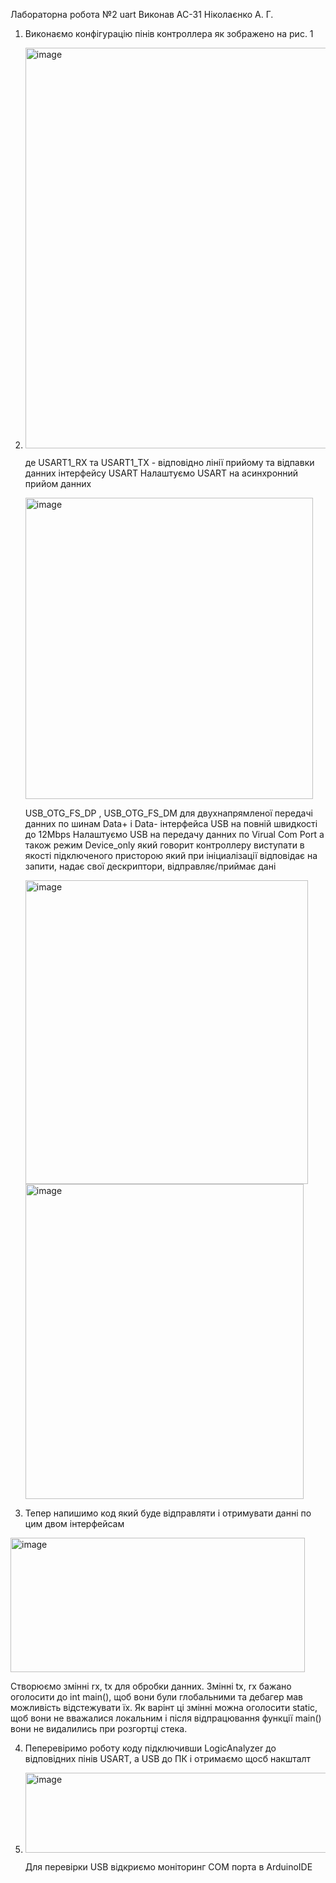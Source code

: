 Лабораторна робота №2 uart
Виконав АС-31 Ніколаєнко А. Г.

1)  Виконаємо конфігурацію пінів контроллера як зображено на рис. 1
2)  
   <img width="760" height="641" alt="image" src="https://github.com/user-attachments/assets/58d6ede1-0ee7-4ec1-ab0d-5a574859da89" />
   
   де USART1_RX та USART1_TX - відповідно лінії прийому та відпавки данних інтерфейсу USART 
   Налаштуємо USART на асинхронний прийом данних 
   
   <img width="460" height="482" alt="image" src="https://github.com/user-attachments/assets/c9bdd418-72dc-4d8e-b10b-66dd282ddd1e" />
   
   USB_OTG_FS_DP , USB_OTG_FS_DM для двухнапрямленої передачі данних по шинам Data+ і Data- інтерфейса USB на повній швидкості до 12Mbps
   Налаштуємо USB на передачу данних по Virual Com Port а також режим Device_only який говорит контроллеру виступати в якості підключеного присторою який при ініциалізації відповідає на запити, надає свої дескриптори, відправляє/приймає дані
   
   <img width="452" height="486" alt="image" src="https://github.com/user-attachments/assets/6d566549-c52a-422d-aa94-867494cc50a3" />
   <img width="445" height="504" alt="image" src="https://github.com/user-attachments/assets/0bc142e0-1e50-4a97-8e61-c61a06fc31c7" />

3)  Тепер напишимо код який буде відправляти і отримувати данні по цим двом інтерфейсам
   
   <img width="471" height="215" alt="image" src="https://github.com/user-attachments/assets/21a8e50b-7912-4f93-b0cd-a56ca534c6b6" />
   
   Створюємо змінні rx, tx для обробки данних.
   Змінні tx, rx бажано оголосити до int main(), щоб вони були глобальними та дебагер мав можливість відстежувати їх.
   Як варінт ці змінні можна оголосити static, щоб вони не вважалися локальним і після відпрацювання функції main() вони не видалились при розгортці стека.

 4) Пеперевіримо роботу коду підключивши LogicAnalyzer до відповідних пінів USART, а USB до ПК і отримаємо щосб накшталт
 5) 
    <img width="597" height="128" alt="image" src="https://github.com/user-attachments/assets/07eba6ed-14e2-4036-84de-f6bc1a78e651" />
    
    Для перевірки USB відкриємо моніторинг COM порта в ArduinoIDE 

    

    

